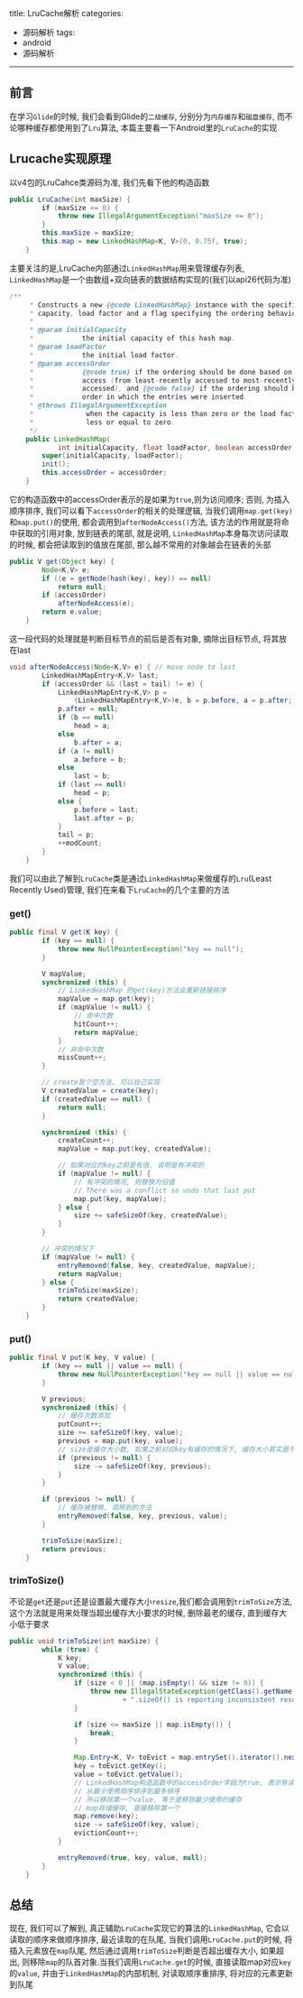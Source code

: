 title: LruCache解析
categories:
- 源码解析
tags:
- android
- 源码解析
---
## 前言
在学习`Glide`的时候, 我们会看到Glide的`二级缓存`, 分别分为`内存缓存`和`磁盘缓存`, 而不论哪种缓存都使用到了`Lru`算法, 本篇主要看一下Android里的`LruCache`的实现
<!-- more -->
## Lrucache实现原理
以v4包的LruCahce类源码为准, 我们先看下他的构造函数
``` java
public LruCache(int maxSize) {
        if (maxSize <= 0) {
            throw new IllegalArgumentException("maxSize <= 0");
        }
        this.maxSize = maxSize;
        this.map = new LinkedHashMap<K, V>(0, 0.75f, true);
    }
```
主要关注的是,LruCache内部通过`LinkedHashMap`用来管理缓存列表, `LinkedHashMap`是一个由数组+双向链表的数据结构实现的(我们以api26代码为准)
``` java
/**
     * Constructs a new {@code LinkedHashMap} instance with the specified
     * capacity, load factor and a flag specifying the ordering behavior.
     *
     * @param initialCapacity
     *            the initial capacity of this hash map.
     * @param loadFactor
     *            the initial load factor.
     * @param accessOrder
     *            {@code true} if the ordering should be done based on the last
     *            access (from least-recently accessed to most-recently
     *            accessed), and {@code false} if the ordering should be the
     *            order in which the entries were inserted.
     * @throws IllegalArgumentException
     *             when the capacity is less than zero or the load factor is
     *             less or equal to zero.
     */
    public LinkedHashMap(
            int initialCapacity, float loadFactor, boolean accessOrder) {
        super(initialCapacity, loadFactor);
        init();
        this.accessOrder = accessOrder;
    }
```
它的构造函数中的accessOrder表示的是如果为`true`,则为访问顺序; 否则, 为插入顺序排序, 我们可以看下`accessOrder`的相关的处理逻辑, 当我们调用`map.get(key)`和`map.put()`的使用, 都会调用到`afterNodeAccess()`方法, 该方法的作用就是将命中获取的引用对象, 放到链表的尾部, 就是说明, `LinkedHashMap`本身每次访问读取的时候, 都会把读取到的值放在尾部, 那么越不常用的对象越会在链表的头部
``` java
public V get(Object key) {
        Node<K,V> e;
        if ((e = getNode(hash(key), key)) == null)
            return null;
        if (accessOrder)
            afterNodeAccess(e);
        return e.value;
    }
```
这一段代码的处理就是判断目标节点的前后是否有对象, 摘除出目标节点, 将其放在last
``` java
void afterNodeAccess(Node<K,V> e) { // move node to last
        LinkedHashMapEntry<K,V> last;
        if (accessOrder && (last = tail) != e) {
            LinkedHashMapEntry<K,V> p =
                (LinkedHashMapEntry<K,V>)e, b = p.before, a = p.after;
            p.after = null;
            if (b == null)
                head = a;
            else
                b.after = a;
            if (a != null)
                a.before = b;
            else
                last = b;
            if (last == null)
                head = p;
            else {
                p.before = last;
                last.after = p;
            }
            tail = p;
            ++modCount;
        }
    }
```
我们可以由此了解到`LruCache`类是通过`LinkedHashMap`来做缓存的`Lru`(Least Recently Used)管理, 我们在来看下`LruCache`的几个主要的方法
### get()
``` java
public final V get(K key) {
        if (key == null) {
            throw new NullPointerException("key == null");
        }

        V mapValue;
        synchronized (this) {
            // LinkedHashMap 的get(key)方法会重新链接排序
            mapValue = map.get(key);
            if (mapValue != null) {
                // 命中次数
                hitCount++;
                return mapValue;
            }
            // 非命中次数
            missCount++;
        }

        // create是个空方法, 可以自己实现
        V createdValue = create(key);
        if (createdValue == null) {
            return null;
        }

        synchronized (this) {
            createCount++;
            mapValue = map.put(key, createdValue);

            // 如果对应的key之前是有值, 说明是有冲突的
            if (mapValue != null) {
                // 有冲突的情况, 则替换为旧值
                // There was a conflict so undo that last put
                map.put(key, mapValue);
            } else {
                size += safeSizeOf(key, createdValue);
            }
        }

        // 冲突的情况下
        if (mapValue != null) {
            entryRemoved(false, key, createdValue, mapValue);
            return mapValue;
        } else {
            trimToSize(maxSize);
            return createdValue;
        }
    }
```
### put()
``` java
public final V put(K key, V value) {
        if (key == null || value == null) {
            throw new NullPointerException("key == null || value == null");
        }

        V previous;
        synchronized (this) {
            // 缓存次数添加
            putCount++;
            size += safeSizeOf(key, value);
            previous = map.put(key, value);
            // size是缓存大小数, 如果之前对应key有缓存的情况下, 缓存大小其实是不变的, 所以要减去原来的数
            if (previous != null) {
                size -= safeSizeOf(key, previous);
            }
        }

        if (previous != null) {
            // 缓存被替换, 调用到的方法
            entryRemoved(false, key, previous, value);
        }

        trimToSize(maxSize);
        return previous;
    }
```
### trimToSize()
不论是`get`还是`put`还是设置最大缓存大小`resize`,我们都会调用到`trimToSize`方法, 这个方法就是用来处理当超出缓存大小要求的时候, 删除最老的缓存, 直到缓存大小低于要求
``` java
public void trimToSize(int maxSize) {
        while (true) {
            K key;
            V value;
            synchronized (this) {
                if (size < 0 || (map.isEmpty() && size != 0)) {
                    throw new IllegalStateException(getClass().getName()
                            + ".sizeOf() is reporting inconsistent results!");
                }

                if (size <= maxSize || map.isEmpty()) {
                    break;
                }

                Map.Entry<K, V> toEvict = map.entrySet().iterator().next();
                key = toEvict.getKey();
                value = toEvict.getValue();
                // LinkedHashMap构造函数中的accessOrder字段为true, 表示有读取排序
                // 从最少使用顺序排序到最多排序
                // 所以移除第一个value, 等于是移除最少使用的缓存
                // map存储缓存, 直接移除第一个
                map.remove(key);
                size -= safeSizeOf(key, value);
                evictionCount++;
            }

            entryRemoved(true, key, value, null);
        }
    }
```
## 总结
现在, 我们可以了解到, 真正辅助`LruCache`实现它的算法的`LinkedHashMap`, 它会以读取的顺序来做顺序排序, 最近读取的在队尾, 当我们调用`LruCache.put`的时候, 将插入元素放在`map`队尾, 然后通过调用`trimToSize`判断是否超出缓存大小, 如果超出, 则移除`map`的队首对象.当我们调用`LruCache.get`的时候, 直接读取map对应`key`的`value`, 并由于`LinkedHashMap`的内部机制, 对读取顺序重排序, 将对应的元素更新到队尾
